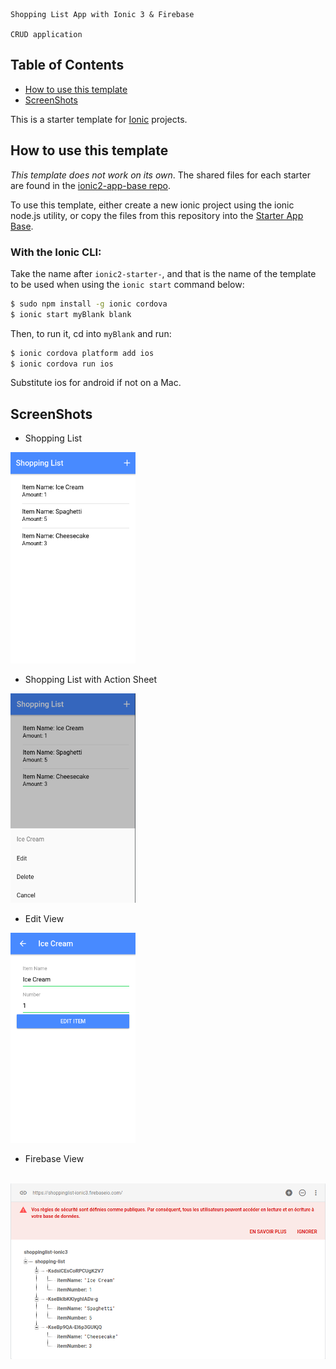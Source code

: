 ~~~
Shopping List App with Ionic 3 & Firebase

CRUD application
~~~

Table of Contents
-----------------

- [How to use this template](#how-to-use-this-template)
- [ScreenShots](#screenshots)


This is a starter template for [Ionic](http://ionicframework.com/docs/) projects.

## How to use this template

*This template does not work on its own*. The shared files for each starter are found in the [ionic2-app-base repo](https://github.com/ionic-team/ionic2-app-base).

To use this template, either create a new ionic project using the ionic node.js utility, or copy the files from this repository into the [Starter App Base](https://github.com/ionic-team/ionic2-app-base).

### With the Ionic CLI:

Take the name after `ionic2-starter-`, and that is the name of the template to be used when using the `ionic start` command below:

```bash
$ sudo npm install -g ionic cordova
$ ionic start myBlank blank
```

Then, to run it, cd into `myBlank` and run:

```bash
$ ionic cordova platform add ios
$ ionic cordova run ios
```

Substitute ios for android if not on a Mac.

## ScreenShots

- Shopping List
<img src="https://github.com/oussou-dev/shoppingList_ionic3-firebase/blob/master/screenshot-1.png" width="200">

- Shopping List with Action Sheet
<img src="https://github.com/oussou-dev/shoppingList_ionic3-firebase/blob/master/screenshot-2.png" width="200">

- Edit View
<img src="https://github.com/oussou-dev/shoppingList_ionic3-firebase/blob/master/screenshot-3.png" width="200">

* Firebase View
<br>
<img src="https://github.com/oussou-dev/shoppingList_ionic3-firebase/blob/master/screenshot-4.png" width="600">
 
